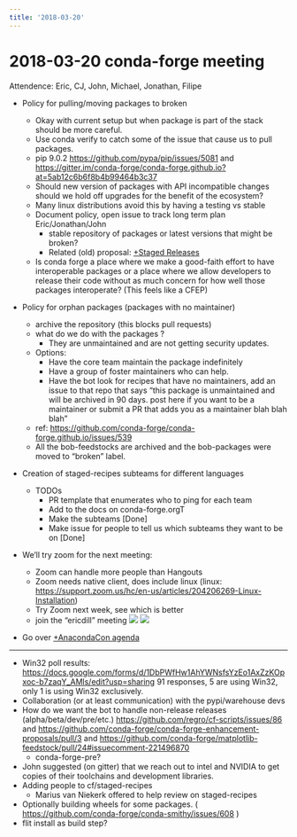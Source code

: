 ```yaml
---
title: '2018-03-20'
---
```

# 2018-03-20 conda-forge meeting

Attendence: Eric, CJ, John, Michael, Jonathan, Filipe


- Policy for pulling/moving packages to broken
    - Okay with current setup but when package is part of the stack should be more careful.
    - Use conda verify to catch some of the issue that cause us to pull packages.
    - pip 9.0.2 https://github.com/pypa/pip/issues/5081 and https://gitter.im/conda-forge/conda-forge.github.io?at=5ab12c6b6f8b4b99464b3c37
    - Should new version of packages with API incompatible changes should we hold off upgrades for the benefit of the ecosystem?
    - Many linux distributions avoid this by having a testing vs stable 
    - Document policy, open issue to track long term plan  Eric/Jonathan/John
        - stable repository of packages or latest versions that might be broken? 
        - Related (old) proposal: [+Staged Releases](https://paper.dropbox.com/doc/Staged-Releases-r9My2gvS5vb2VMIlf3xue) 
    - Is conda forge a place where we make a good-faith effort to have interoperable packages or a place where we allow developers to release their code without as much concern for how well those packages interoperate? (This feels like a CFEP)
- Policy for orphan packages (packages with no maintainer)
    - archive the repository (this blocks pull requests)
    - what do we do with the packages ?
        - They are unmaintained and are not getting security updates.
    - Options:
        - Have the core team maintain the package indefinitely
        - Have a group of foster maintainers who can help.
        - Have the bot look for recipes that have no maintainers, add an issue to that repo that says “this package is unmaintained and will be archived in 90 days. post here if you want to be a maintainer or submit a PR that adds you as a maintainer blah blah blah”
    - ref: https://github.com/conda-forge/conda-forge.github.io/issues/539
    - All the bob-feedstocks are archived and the bob-packages were moved to “broken” label.
- Creation of staged-recipes subteams for different languages
    - TODOs
        - PR template that enumerates who to ping for each team
        - Add to the docs on conda-forge.orgT
        - Make the subteams [Done]
        - Make issue for people to tell us which subteams they want to be on [Done]



- We’ll try zoom for the next meeting:
    - Zoom can handle more people than Hangouts
    - Zoom needs native client, does include linux (linux: https://support.zoom.us/hc/en-us/articles/204206269-Linux-Installation)
    - Try Zoom next week, see which is better
    - join the “ericdill” meeting
![](https://d2mxuefqeaa7sj.cloudfront.net/s_57464F4B7415C9BBE96DB47EA828626069A32FB50D4583E364666C6B96187A80_1520365117191_Screen+Shot+2018-03-06+at+2.34.23+PM.png)
![](https://d2mxuefqeaa7sj.cloudfront.net/s_57464F4B7415C9BBE96DB47EA828626069A32FB50D4583E364666C6B96187A80_1520365117172_Screen+Shot+2018-03-06+at+2.34.32+PM.png)



- Go over [+AnacondaCon agenda](https://paper.dropbox.com/doc/AnacondaCon-agenda-uBSJ4E3ZOVWMkej0w6zfe) 
----------
- Win32 poll results: https://docs.google.com/forms/d/1DbPWfHw1AhYWNsfsYzEo1AxZzKOpxoc-b7zaqY_AMls/edit?usp=sharing
    91 responses, 5 are using Win32, only 1 is using Win32 exclusively.
- Collaboration (or at least communication) with the pypi/warehouse devs
- How do we want the bot to handle non-release releases (alpha/beta/dev/pre/etc.) https://github.com/regro/cf-scripts/issues/86 and https://github.com/conda-forge/conda-forge-enhancement-proposals/pull/3 and https://github.com/conda-forge/matplotlib-feedstock/pull/24#issuecomment-221496870
    - conda-forge-pre?
- John suggested (on gitter) that we reach out to intel and NVIDIA to get copies of their toolchains and development libraries.
- Adding people to cf/staged-recipes
    - Marius van Niekerk offered to help review on staged-recipes
- Optionally building wheels for some packages. ( https://github.com/conda-forge/conda-smithy/issues/608 )
- flit install as build step?


